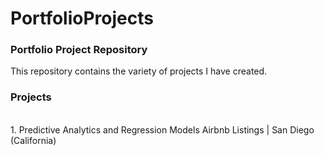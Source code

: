# PortfolioProjects
### Portfolio Project Repository

This repository contains the variety of projects  I have created.

<h3><b>Projects</b></h3>
<br>
1. Predictive Analytics and Regression Models
  Airbnb Listings | San Diego (California)

